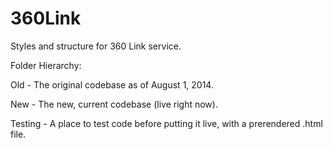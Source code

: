 360Link
=======

Styles and structure for 360 Link service.


Folder Hierarchy:

Old - The original codebase as of August 1, 2014.

New - The new, current codebase (live right now).

Testing - A place to test code before putting it live, with a prerendered .html file.
